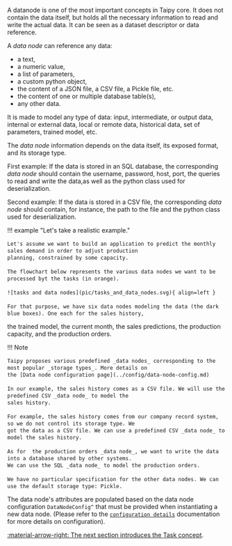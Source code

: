A datanode is one of the most important concepts in Taipy core. It does not contain the data itself, but holds all
the necessary information to read and write the actual data. It can be seen as a dataset descriptor or data reference.

A _data node_ can reference any data:

- a text,
- a numeric value,
- a list of parameters,
- a custom python object,
- the content of a JSON file, a CSV file, a Pickle file, etc.
- the content of one or multiple database table(s),
- any other data.

It is made to model any type of data: input, intermediate, or output data, internal or external data, local or remote
data, historical data, set of parameters, trained model, etc.

The _data node_ information depends on the data itself, its exposed format, and its storage type.

First example: If the data is stored in an SQL database, the corresponding _data node_ should contain the username,
password, host, port, the queries to read and write the data,as well as the python class used for deserialization.

Second example: If the data is stored in a CSV file, the corresponding _data node_ should contain, for instance, the
path to the file and the python class used for deserialization.

!!! example "Let's take a realistic example."

    Let's assume we want to build an application to predict the monthly sales demand in order to adjust production
    planning, constrained by some capacity.

    The flowchart below represents the various data nodes we want to be processed byt the tasks (in orange).

    ![tasks and data nodes](pic/tasks_and_data_nodes.svg){ align=left }

    For that purpose, we have six data nodes modeling the data (the dark blue boxes). One each for the sales history,
the trained model,
    the current month, the sales predictions, the production capacity, and the production orders.

!!! Note

    Taipy proposes various predefined _data nodes_ corresponding to the most popular _storage types_. More details on
    the [Data node configuration page](../config/data-node-config.md)

    In our example, the sales history comes as a CSV file. We will use the predefined CSV _data node_ to model the
    sales history.

    For example, the sales history comes from our company record system, so we do not control its storage type. We
    got the data as a CSV file. We can use a predefined CSV _data node_ to model the sales history.

    As for  the production orders _data node_, we want to write the data into a database shared by other systems.
    We can use the SQL _data node_ to model the production orders.

    We have no particular specification for the other data nodes. We can use the default storage type: Pickle.

The data node's attributes are populated based on the data node configuration
`DataNodeConfig^`
that must be provided when instantiating a new data node. (Please refer to the
[`configuration details`](../config/data-node-config.md) documentation for more
details on configuration).

[:material-arrow-right: The next section introduces the Task concept](task.md).
